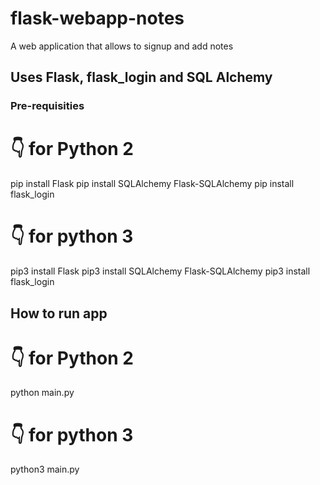# flask-webapp-notes
A web application that allows to signup and add notes

## Uses Flask, flask_login and SQL Alchemy

### Pre-requisities

# 👇️ for Python 2

pip install Flask
pip install SQLAlchemy Flask-SQLAlchemy
pip install flask_login

# 👇️ for python 3 
pip3 install Flask
pip3 install SQLAlchemy Flask-SQLAlchemy
pip3 install flask_login

## How to run app

# 👇️ for Python 2
python main.py

# 👇️ for python 3 
python3 main.py
